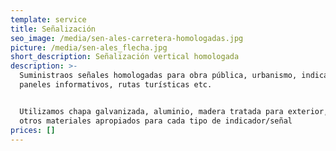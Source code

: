 ```yaml
---
template: service
title: Señalización
seo_image: /media/sen-ales-carretera-homologadas.jpg
picture: /media/sen-ales_flecha.jpg
short_description: Señalización vertical homologada
description: >-
  Suministraos señales homologadas para obra pública, urbanismo, indicadores,
  paneles informativos, rutas turísticas etc.


  Utilizamos chapa galvanizada, aluminio, madera tratada para exterior, acero, y
  otros materiales apropiados para cada tipo de indicador/señal
prices: []
---
```


